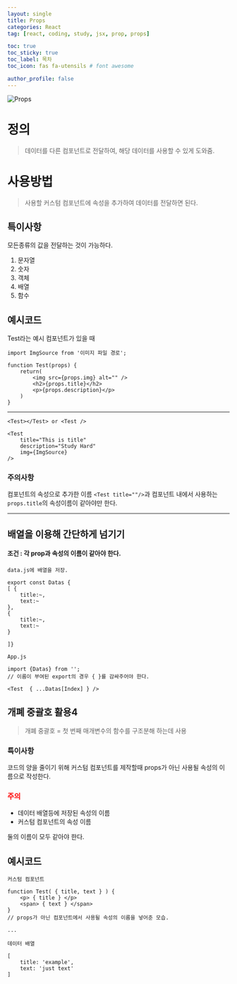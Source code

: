 ```yaml
---
layout: single
title: Props
categories: React
tag: [react, coding, study, jsx, prop, props]

toc: true
toc_sticky: true
toc_label: 목차
toc_icon: fas fa-utensils # font awesome

author_profile: false
---
```


![Props](https://github.com/FlitMoon/FlitMoon.github.io/assets/154722228/e00d928f-3db0-4a71-bb3d-46f09b547ce1)


# 정의
>데이터를 다른 컴포넌트로 전달하여, 해당 데이터를 사용할 수 있게 도와줌.

# 사용방법
>사용할 커스텀 컴포넌트에 속성을 추가하여 데이터를 전달하면 된다.

## 특이사항
모든종류의 값을 전달하는 것이 가능하다.
<ol>
  <li>문자열</li>
  <li>숫자</li>
  <li>객체</li>
  <li>배열</li>
  <li>함수</li>
</ol>

## 예시코드
Test라는 예시 컴포넌트가 있을 때
```
import ImgSource from '이미지 파일 경로';

function Test(props) {
	return(
    	<img src={props.img} alt="" />
    	<h2>{props.title}</h2>
        <p>{props.description}</p>
    )
}
```
<hr />

```
<Test></Test> or <Test />

<Test 
	title="This is title"
    description="Study Hard"
    img={ImgSource}
/>

```
### 주의사항
컴포넌트의 속성으로 추가한 이름 `<Test title=""/>`과 컴포넌트 내에서 사용하는 `props.title`의 속성이름이 같아야만 한다.

<hr />

## 배열을 이용해 간단하게 넘기기

#### 조건 : 각 prop과 속성의 이름이 같아야 한다.

```
data.js에 배열을 저장.

export const Datas {
[ {
	title:~,
    text:~
},
{
	title:~,
    text:~
}

]}
```

```
App.js

import {Datas} from '';
// 이름이 부여된 export의 경우 { }를 감싸주어야 한다.

<Test  { ...Datas[Index] } />
```
## 개폐 중괄호 활용4

>개폐 중괄호 = 첫 번째 매개변수의 함수를 구조분해 하는데 사용

### 특이사항
코드의 양을 줄이기 위해 커스텀 컴포넌트를 제작할때 props가 아닌 사용될 속성의 이름으로 작성한다.

### <font color='red'>주의</font>

<ul>
  <li>데이터 배열등에 저장된 속성의 이름</li>
  <li>커스텀 컴포넌트의 속성 이름</li>
</ul>
둘의 이름이 모두 같아야 한다.

## 예시코드

```
커스텀 컴포넌트

function Test( { title, text } ) {
	<p> { title } </p>
    <span> { text } </span>
}
// props가 아닌 컴포넌트에서 사용될 속성의 이름을 넣어준 모습.

...

데이터 배열

[
	title: 'example',
    text: 'just text'
]
```

